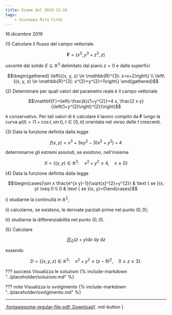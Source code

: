 ```yaml
---
title: Esame del 2019-12-16
tags:
    - Giuseppa Rita Cirmi
---
```


16 dicembre 2019

\(1) Calcolare il flusso del campo vettoriale

$$\mathbf{F}=\left(x^{3}, y^{3}+z^{3}, z\right)$$

uscente dal solido $E \subseteq \mathbb{R}^{3}$ delimitato dal piano
$z=0$ e dalle superfici

$$\begin{gathered}
\left\{(x, y, z) \in \mathbb{R}^{3}: z=x+2\right\} \\
\left\{(x, y, z) \in \mathbb{R}^{3}: x^{2}+y^{2}=1\right\}
\end{gathered}$$

\(2) Determinare per quali valori del parametro reale $k$ il campo
vettoriale

$$\mathbf{F}=\left(-\frac{k}{1+y^{2}}+4 x, \frac{2 x y}{\left(1+y^{2}\right)^{2}}\right)$$

è conservativo. Per tali valori di $k$ calcolare il lavoro compito da
$\mathbf{F}$ lungo la curva
$\varphi(t)=(1+\cos t, \sin t), t \in[0, \pi]$ orientata nel verso delle
$t$ crescenti.

\(3) Data la funzione definita dalla legge

$$f(x, y)=x^{3}+3 x y^{2}-3\left(x^{2}+y^{2}\right)+4$$

determinarne gli estremi assoluti, se esistono, nell'insieme

$$X=\left\{(x, y) \in \mathbb{R}^{2}: \quad x^{2}+y^{2} \leq 4, \quad x \geq 0\right\}$$

\(4) Data la funzione definita dalla legge

$$\begin{cases}\sin x \frac{e^{x y}-1}{\sqrt{x}^{2}+y^{2}} & \text { se }(x, y) \neq 0 \\ 0 & \text { se }(x, y)=0\end{cases}$$

i\) studiarne la continuità in $\mathbb{R}^{2}$;

ii\) calcolarne, se esistono, le derivate parziali prime nel punto
$(0,0)$;

iii\) studiarne la differenziabilità nel punto $(0,0)$.

\(5) Calcolare

$$\iiint_{D}(z+y) \mathrm{d} x \mathrm{~d} y \mathrm{~d} z$$

essendo

$$D=\left\{(x, y, z) \in \mathbb{R}^{3}: \quad x^{2}+y^{2} \leq(z-9)^{2}, \quad 0 \leq z \leq 3\right\} .$$

??? success Visualizza le soluzioni
    {% include-markdown "../placeholder/soluzioni.md" %}

??? note Visualizza lo svolgimento
    {% include-markdown "../placeholder/svolgimento.md" %}

---

[:fontawesome-regular-file-pdf: Download](pdf/2019-12-16.pdf){ .md-button }
